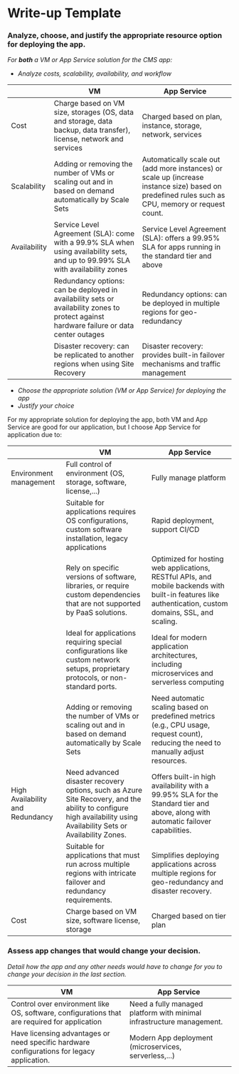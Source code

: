 # Write-up Template

### Analyze, choose, and justify the appropriate resource option for deploying the app.

*For **both** a VM or App Service solution for the CMS app:*

- *Analyze costs, scalability, availability, and workflow*

|              | VM                                                                                                                                        | App Service                                                                                                                                       |
|--------------|-------------------------------------------------------------------------------------------------------------------------------------------|---------------------------------------------------------------------------------------------------------------------------------------------------|
| Cost         | Charge based on VM size, storages (OS, data and storage, data backup, data transfer), license, network and services                       | Charged based on plan, instance, storage, network, services                                                                                       |
| Scalability  | Adding or removing the number of VMs or scaling out and in based on demand automatically by Scale Sets                                    | Automatically scale out (add more instances) or scale up (increase instance size) based on predefined rules such as CPU, memory or request count. |
| Availability | Service Level Agreement (SLA): come with a 99.9% SLA when using availability sets, and up to 99.99% SLA with availability zones           | Service Level Agreement (SLA): offers a 99.95% SLA for apps running in the standard tier and above                                                |
|              | Redundancy options: can be deployed in availability sets or availability zones to protect against hardware failure or data center outages | Redundancy options: can be deployed in multiple regions for geo-redundancy                                                                        |
|              | Disaster recovery: can be replicated to another regions when using Site Recovery                                                          | Disaster recovery: provides built-in failover mechanisms and traffic management                                                                   |

- *Choose the appropriate solution (VM or App Service) for deploying the app*
- *Justify your choice*

For my appropriate solution for deploying the app, both VM and App Service are good for our application, but I choose App Service for application due to:

|                                  | VM                                                                                                                                                                  | App Service                                                                                                                                             |
|----------------------------------|---------------------------------------------------------------------------------------------------------------------------------------------------------------------|---------------------------------------------------------------------------------------------------------------------------------------------------------|
| Environment management           | Full control of environment (OS, storage, software, license,...)                                                                                                    | Fully manage platform                                                                                                                                   |
|                                  | Suitable for applications requires OS configurations, custom software installation, legacy applications                                                             | Rapid deployment, support CI/CD                                                                                                                         |
|                                  | Rely on specific versions of software, libraries, or require custom dependencies that are not supported by PaaS solutions.                                          | Optimized for hosting web applications, RESTful APIs, and mobile backends with built-in features like authentication, custom domains, SSL, and scaling. |
|                                  | Ideal for applications requiring special configurations like custom network setups, proprietary protocols, or non-standard ports.                                   | Ideal for modern application architectures, including microservices and serverless computing                                                            | 
|                                  | Adding or removing the number of VMs or scaling out and in based on demand automatically by Scale Sets                                                              | Need automatic scaling based on predefined metrics (e.g., CPU usage, request count), reducing the need to manually adjust resources.                    |
| High Availability and Redundancy | Need advanced disaster recovery options, such as Azure Site Recovery, and the ability to configure high availability using Availability Sets or Availability Zones. | Offers built-in high availability with a 99.95% SLA for the Standard tier and above, along with automatic failover capabilities.                        |
|                                  | Suitable for applications that must run across multiple regions with intricate failover and redundancy requirements.                                                | Simplifies deploying applications across multiple regions for geo-redundancy and disaster recovery.                                                     |
| Cost                             | Charge based on VM size, software license, storage                                                                                                                  | Charged based on tier plan                                                                                                                              |

### Assess app changes that would change your decision.

*Detail how the app and any other needs would have to change for you to change your decision in the last section.* 

| VM                                                                                           | App Service                                                           |
|----------------------------------------------------------------------------------------------|-----------------------------------------------------------------------|
| Control over environment like OS, software, configurations that are required for application | Need a fully managed platform with minimal infrastructure management. |
| Have licensing advantages or need specific hardware configurations for legacy application.   | Modern App deployment (microservices, serverless,...)                 |                                                                       |